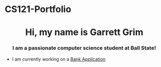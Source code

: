 # CS121-Portfolio

<h1 align="center">Hi, my name is Garrett Grim</h1>
<h3 align="center">I am a passionate computer science student at Ball State!</h3>

- I am currently working on a [Bank Application](https://github.com/ggrim22/CS121-Portfolio/tree/6032650d8a5dd90fd5efb8e8ea69062d3f8ea48e/CS121%20Project%204/project3/src)
